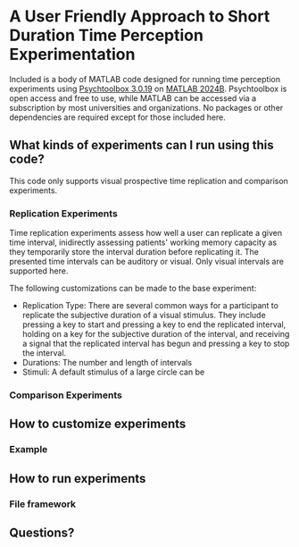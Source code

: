 # A User Friendly Approach to Short Duration Time Perception Experimentation
Included is a body of MATLAB code designed for running time perception experiments using [Psychtoolbox 3.0.19](http://psychtoolbox.org/download) on [MATLAB 2024B](https://www.mathworks.com/products/new_products/latest_features.html). Psychtoolbox is open access and free to use, while MATLAB can be accessed via a subscription by most universities and organizations. No packages or other dependencies are required except for those included here.

## What kinds of experiments can I run using this code?
This code only supports visual prospective time replication and comparison experiments. 

### Replication Experiments
Time replication experiments assess how well a user can replicate a given time interval, inidirectly assessing patients' working memory capacity as they temporarily store the interval duration before replicating it. The presented time intervals can be auditory or visual. Only visual intervals are supported here. 

The following customizations can be made to the base experiment:
- Replication Type: There are several common ways for a participant to replicate the subjective duration of a visual stimulus. They include pressing a key to start and pressing a key to end the replicated interval, holding on a key for the subjective duration of the interval, and receiving a signal that the replicated interval has begun and pressing a key to stop the interval.
- Durations: The number and length of intervals 
- Stimuli: A default stimulus of a large circle can be 

### Comparison Experiments 

## How to customize experiments 

### Example

## How to run experiments 

### File framework 

### 

## Questions? 
